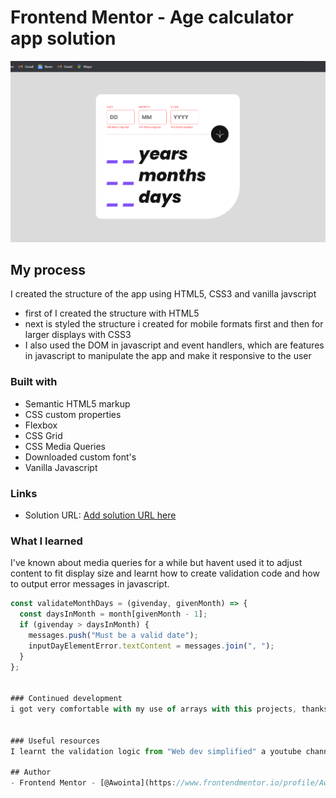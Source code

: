 # Frontend Mentor - Age calculator app solution

![Alt text](<assets/images/Screenshot (41).png>)

## My process

I created the structure of the app using HTML5, CSS3 and vanilla javscript

- first of I created the structure with HTML5
- next is styled the structure i created for mobile formats first and then for larger displays with CSS3
- I also used the DOM in javascript and event handlers, which are features in javascript to manipulate the app and make it responsive to the user

### Built with

- Semantic HTML5 markup
- CSS custom properties
- Flexbox
- CSS Grid
- CSS Media Queries
- Downloaded custom font's
- Vanilla Javascript

### Links

- Solution URL: [Add solution URL here](https://your-solution-url.com)

### What I learned

I've known about media queries for a while but havent used it to adjust content to fit display size and
learnt how to create validation code and how to output error messages in javascript.

```js
const validateMonthDays = (givenday, givenMonth) => {
  const daysInMonth = month[givenMonth - 1];
  if (givenday > daysInMonth) {
    messages.push("Must be a valid date");
    inputDayElementError.textContent = messages.join(", ");
  }
};


### Continued development
i got very comfortable with my use of arrays with this projects, thanks for creating this platform


### Useful resources
I learnt the validation logic from "Web dev simplified" a youtube channel

## Author
- Frontend Mentor - [@Awointa](https://www.frontendmentor.io/profile/Awointa)


```

